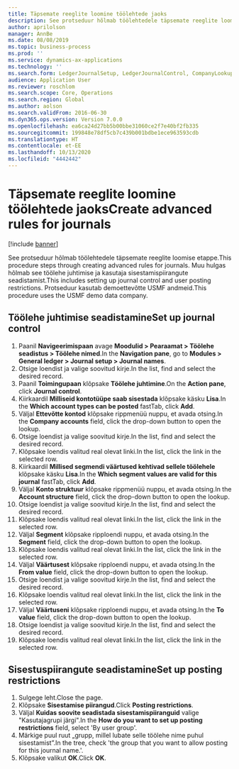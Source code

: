 ```yaml
---
title: Täpsemate reeglite loomine töölehtede jaoks
description: See protseduur hõlmab töölehtedele täpsemate reeglite loomise etappe.
author: aprilolson
manager: AnnBe
ms.date: 08/08/2019
ms.topic: business-process
ms.prod: ''
ms.service: dynamics-ax-applications
ms.technology: ''
ms.search.form: LedgerJournalSetup, LedgerJournalControl, CompanyLookup, LedgerJournalPostControl
audience: Application User
ms.reviewer: roschlom
ms.search.scope: Core, Operations
ms.search.region: Global
ms.author: aolson
ms.search.validFrom: 2016-06-30
ms.dyn365.ops.version: Version 7.0.0
ms.openlocfilehash: ea6ca24d27bb5b00bbe31060ce2f7e40bf2fb335
ms.sourcegitcommit: 199848e78df5cb7c439b001bdbe1ece963593cdb
ms.translationtype: HT
ms.contentlocale: et-EE
ms.lasthandoff: 10/13/2020
ms.locfileid: "4442442"
---
```

# <a name="create-advanced-rules-for-journals"></a><span data-ttu-id="efb95-103">Täpsemate reeglite loomine töölehtede jaoks</span><span class="sxs-lookup"><span data-stu-id="efb95-103">Create advanced rules for journals</span></span>

[!include [banner](../../includes/banner.md)]

<span data-ttu-id="efb95-104">See protseduur hõlmab töölehtedele täpsemate reeglite loomise etappe.</span><span class="sxs-lookup"><span data-stu-id="efb95-104">This procedure steps through creating advanced rules for journals.</span></span> <span data-ttu-id="efb95-105">Muu hulgas hõlmab see töölehe juhtimise ja kasutaja sisestamispiirangute seadistamist.</span><span class="sxs-lookup"><span data-stu-id="efb95-105">This includes setting up journal control and user posting restrictions.</span></span> <span data-ttu-id="efb95-106">Protseduur kasutab demoettevõtte USMF andmeid.</span><span class="sxs-lookup"><span data-stu-id="efb95-106">This procedure uses the USMF demo data company.</span></span>


## <a name="set-up-journal-control"></a><span data-ttu-id="efb95-107">Töölehe juhtimise seadistamine</span><span class="sxs-lookup"><span data-stu-id="efb95-107">Set up journal control</span></span>
1. <span data-ttu-id="efb95-108">Paanil **Navigeerimispaan** avage **Moodulid > Pearaamat > Töölehe seadistus > Töölehe nimed**.</span><span class="sxs-lookup"><span data-stu-id="efb95-108">In the **Navigation pane**, go to **Modules > General ledger > Journal setup > Journal names**.</span></span>
2. <span data-ttu-id="efb95-109">Otsige loendist ja valige soovitud kirje.</span><span class="sxs-lookup"><span data-stu-id="efb95-109">In the list, find and select the desired record.</span></span>
3. <span data-ttu-id="efb95-110">Paanil **Toimingupaan** klõpsake **Töölehe juhtimine**.</span><span class="sxs-lookup"><span data-stu-id="efb95-110">On the **Action pane**, click **Journal control**.</span></span>
4. <span data-ttu-id="efb95-111">Kiirkaardil **Milliseid kontotüüpe saab sisestada** klõpsake käsku **Lisa**.</span><span class="sxs-lookup"><span data-stu-id="efb95-111">In the **Which account types can be posted** fastTab, click **Add**.</span></span>
5. <span data-ttu-id="efb95-112">Väljal **Ettevõtte kontod** klõpsake rippmenüü nuppu, et avada otsing.</span><span class="sxs-lookup"><span data-stu-id="efb95-112">In the **Company accounts** field, click the drop-down button to open the lookup.</span></span>
6. <span data-ttu-id="efb95-113">Otsige loendist ja valige soovitud kirje.</span><span class="sxs-lookup"><span data-stu-id="efb95-113">In the list, find and select the desired record.</span></span>
7. <span data-ttu-id="efb95-114">Klõpsake loendis valitud real olevat linki.</span><span class="sxs-lookup"><span data-stu-id="efb95-114">In the list, click the link in the selected row.</span></span>
8. <span data-ttu-id="efb95-115">Kiirkaardil **Millised segmendi väärtused kehtivad sellele töölehele** klõpsake käsku **Lisa**.</span><span class="sxs-lookup"><span data-stu-id="efb95-115">In the **Which segment values are valid for this journal** fastTab, click **Add**.</span></span>
9. <span data-ttu-id="efb95-116">Väljal **Konto struktuur** klõpsake rippmenüü nuppu, et avada otsing.</span><span class="sxs-lookup"><span data-stu-id="efb95-116">In the **Account structure** field, click the drop-down button to open the lookup.</span></span>
10. <span data-ttu-id="efb95-117">Otsige loendist ja valige soovitud kirje.</span><span class="sxs-lookup"><span data-stu-id="efb95-117">In the list, find and select the desired record.</span></span>
11. <span data-ttu-id="efb95-118">Klõpsake loendis valitud real olevat linki.</span><span class="sxs-lookup"><span data-stu-id="efb95-118">In the list, click the link in the selected row.</span></span>
12. <span data-ttu-id="efb95-119">Väljal **Segment** klõpsake ripploendi nuppu, et avada otsing.</span><span class="sxs-lookup"><span data-stu-id="efb95-119">In the **Segment** field, click the drop-down button to open the lookup.</span></span>
13. <span data-ttu-id="efb95-120">Klõpsake loendis valitud real olevat linki.</span><span class="sxs-lookup"><span data-stu-id="efb95-120">In the list, click the link in the selected row.</span></span>
14. <span data-ttu-id="efb95-121">Väljal **Väärtusest** klõpsake ripploendi nuppu, et avada otsing.</span><span class="sxs-lookup"><span data-stu-id="efb95-121">In the **From value** field, click the drop-down button to open the lookup.</span></span>
15. <span data-ttu-id="efb95-122">Otsige loendist ja valige soovitud kirje.</span><span class="sxs-lookup"><span data-stu-id="efb95-122">In the list, find and select the desired record.</span></span>
16. <span data-ttu-id="efb95-123">Klõpsake loendis valitud real olevat linki.</span><span class="sxs-lookup"><span data-stu-id="efb95-123">In the list, click the link in the selected row.</span></span>
17. <span data-ttu-id="efb95-124">Väljal **Väärtuseni** klõpsake ripploendi nuppu, et avada otsing.</span><span class="sxs-lookup"><span data-stu-id="efb95-124">In the **To value** field, click the drop-down button to open the lookup.</span></span>
18. <span data-ttu-id="efb95-125">Otsige loendist ja valige soovitud kirje.</span><span class="sxs-lookup"><span data-stu-id="efb95-125">In the list, find and select the desired record.</span></span>
19. <span data-ttu-id="efb95-126">Klõpsake loendis valitud real olevat linki.</span><span class="sxs-lookup"><span data-stu-id="efb95-126">In the list, click the link in the selected row.</span></span>

## <a name="set-up-posting-restrictions"></a><span data-ttu-id="efb95-127">Sisestuspiirangute seadistamine</span><span class="sxs-lookup"><span data-stu-id="efb95-127">Set up posting restrictions</span></span>
1. <span data-ttu-id="efb95-128">Sulgege leht.</span><span class="sxs-lookup"><span data-stu-id="efb95-128">Close the page.</span></span>
2. <span data-ttu-id="efb95-129">Klõpsake **Sisestamise piirangud**.</span><span class="sxs-lookup"><span data-stu-id="efb95-129">Click **Posting restrictions**.</span></span>
3. <span data-ttu-id="efb95-130">Väljal **Kuidas soovite seadistada sisestamispiiranguid** valige "Kasutajagrupi järgi".</span><span class="sxs-lookup"><span data-stu-id="efb95-130">In the **How do you want to set up posting restrictions** field, select 'By user group'.</span></span>
4. <span data-ttu-id="efb95-131">Märkige puul ruut „grupp, millel lubate selle töölehe nime puhul sisestamist”.</span><span class="sxs-lookup"><span data-stu-id="efb95-131">In the tree, check 'the group that you want to allow posting for this journal name.'.</span></span>
5. <span data-ttu-id="efb95-132">Klõpsake valikut **OK**.</span><span class="sxs-lookup"><span data-stu-id="efb95-132">Click **OK**.</span></span>

